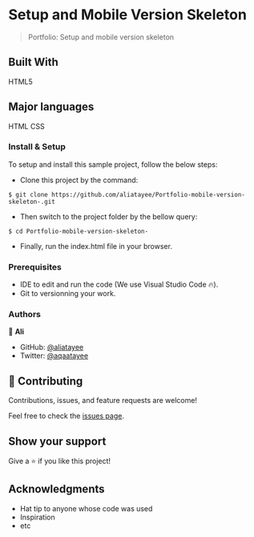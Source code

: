 
# Setup and Mobile Version Skeleton
> Portfolio: Setup and mobile version skeleton 

## Built With
HTML5
## Major languages
HTML
CSS

### Install & Setup

To setup and install this sample project, follow the below steps:
- Clone this project by the command: 

```
$ git clone https://github.com/aliatayee/Portfolio-mobile-version-skeleton-.git
```

- Then switch to the project folder by the bellow query:

```
$ cd Portfolio-mobile-version-skeleton-
```

- Finally, run the index.html file in your browser.



### Prerequisites

- IDE to edit and run the code (We use Visual Studio Code 🔥).
- Git to versionning your work.

### Authors
👤 **Ali**

- GitHub: [@aliatayee](https://github.com/aliatayee)
- Twitter: [@aqaatayee](https://twitter.com/aqaatayee)

## 🤝 Contributing
Contributions, issues, and feature requests are welcome!

Feel free to check the [issues page](../../issues/).

## Show your support
Give a ⭐️ if you like this project!

## Acknowledgments
- Hat tip to anyone whose code was used
- Inspiration
- etc
